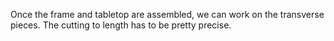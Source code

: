 Once the frame and tabletop are assembled, we can work on the transverse pieces.
The cutting to length has to be pretty precise.